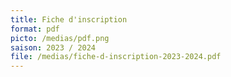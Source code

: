 ```yaml
---
title: Fiche d'inscription
format: pdf
picto: /medias/pdf.png
saison: 2023 / 2024
file: /medias/fiche-d-inscription-2023-2024.pdf
---
```

